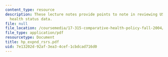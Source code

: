 ```yaml
---
content_type: resource
description: These lecture notes provide points to note in reviewing US and comparitive
  health status data.
file: null
file_location: /coursemedia/17-315-comparative-health-policy-fall-2004/7e13202d92af3ea34cef1cbdcad716d0_hp_expnd_rsrs.pdf
file_type: application/pdf
resourcetype: Document
title: hp_expnd_rsrs.pdf
uid: 7e13202d-92af-3ea3-4cef-1cbdcad716d0
---
```

